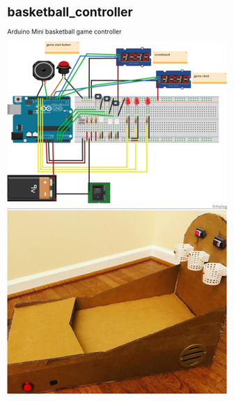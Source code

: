 # basketball_controller
Arduino Mini basketball game controller

![Alt text](https://github.com/gsherper/basketball_controller/blob/master/basketball_bb.jpg?raw=true "Optional Title")
![Alt text](https://github.com/gsherper/basketball_controller/blob/master/3d/build.PNG?raw=true "Optional Title")


